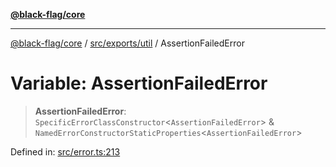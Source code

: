 [**@black-flag/core**](../../../../README.md)

***

[@black-flag/core](../../../../README.md) / [src/exports/util](../README.md) / AssertionFailedError

# Variable: AssertionFailedError

> **AssertionFailedError**: `SpecificErrorClassConstructor`\<`AssertionFailedError`\> & `NamedErrorConstructorStaticProperties`\<`AssertionFailedError`\>

Defined in: [src/error.ts:213](https://github.com/Xunnamius/black-flag/blob/8d031666f2b06def50a0b12d4e86a7961a49e69d/src/error.ts#L213)
